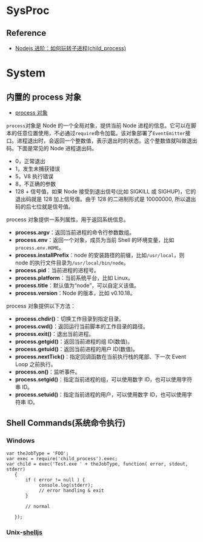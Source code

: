 # SysProc

## Reference

- [Nodejs 进阶：如何玩转子进程(child_process)](http://www.cnblogs.com/chyingp/p/node-learning-guide-child_process.html)

# System

## 内置的 process 对象

- [process 对象](http://javascript.ruanyifeng.com/nodejs/process.html)

`process`对象是 Node 的一个全局对象，提供当前 Node 进程的信息。它可以在脚本的任意位置使用，不必通过`require`命令加载。该对象部署了`EventEmitter`接口。进程退出时，会返回一个整数值，表示退出时的状态。这个整数值就叫做退出码。下面是常见的 Node 进程退出码。

- 0，正常退出
- 1，发生未捕获错误
- 5，V8 执行错误
- 8，不正确的参数
- 128 + 信号值，如果 Node 接受到退出信号(比如 SIGKILL 或 SIGHUP)，它的退出码就是 128 加上信号值。由于 128 的二进制形式是 10000000, 所以退出码的后七位就是信号值。

process 对象提供一系列属性，用于返回系统信息。

- **process.argv**：返回当前进程的命令行参数数组。
- **process.env**：返回一个对象，成员为当前 Shell 的环境变量，比如`process.env.HOME`。
- **process.installPrefix**：node 的安装路径的前缀，比如`/usr/local`，则 node 的执行文件目录为`/usr/local/bin/node`。
- **process.pid**：当前进程的进程号。
- **process.platform**：当前系统平台，比如 Linux。
- **process.title**：默认值为“node”，可以自定义该值。
- **process.version**：Node 的版本，比如 v0.10.18。

process 对象提供以下方法：

- **process.chdir()**：切换工作目录到指定目录。
- **process.cwd()**：返回运行当前脚本的工作目录的路径。
- **process.exit()**：退出当前进程。
- **process.getgid()**：返回当前进程的组 ID(数值)。
- **process.getuid()**：返回当前进程的用户 ID(数值)。
- **process.nextTick()**：指定回调函数在当前执行栈的尾部、下一次 Event Loop 之前执行。
- **process.on()**：监听事件。
- **process.setgid()**：指定当前进程的组，可以使用数字 ID，也可以使用字符串 ID。
- **process.setuid()**：指定当前进程的用户，可以使用数字 ID，也可以使用字符串 ID。

## Shell Commands(系统命令执行)

### Windows

```
var theJobType = 'FOO';
var exec = require('child_process').exec;
var child = exec('Test.exe ' + theJobType, function( error, stdout, stderr)
   {
       if ( error != null ) {
            console.log(stderr);
            // error handling & exit
       }

       // normal

   });
```

### Unix-[shelljs](https://github.com/shelljs/shelljs)
